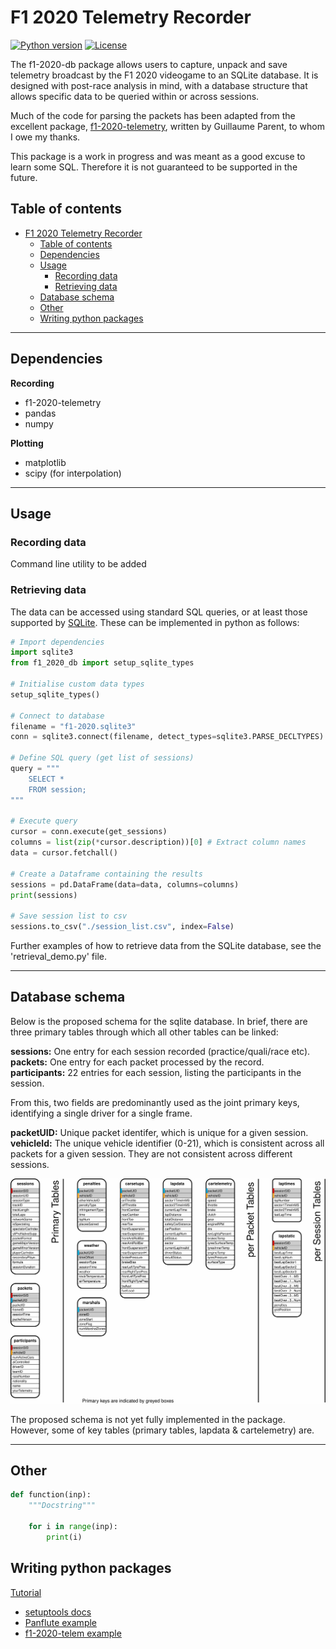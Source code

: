 # F1 2020 Telemetry Recorder

[![Python version](https://img.shields.io/badge/python-3.8-green?style=flat-square)]()
[![License](https://img.shields.io/badge/license-MIT-blue?style=flat-square)]()

The f1-2020-db package allows users to capture, unpack and save telemetry broadcast by the F1 2020 videogame to an SQLite database. It is designed with post-race analysis in mind, with a database structure that allows specific data to be queried within or across sessions.



Much of the code for parsing the packets has been adapted from the excellent package, [f1-2020-telemetry](https://f1-2020-telemetry.readthedocs.io/en/latest/), written by Guillaume Parent, to whom I owe my thanks.



This package is a work in progress and was meant as a good excuse to learn some SQL. Therefore it is not guaranteed to be supported in the future.



## Table of contents
- [F1 2020 Telemetry Recorder](#f1-2020-telemetry-recorder)
  - [Table of contents](#table-of-contents)
  - [Dependencies](#dependencies)
  - [Usage](#usage)
    - [Recording data](#recording-data)
    - [Retrieving data](#retrieving-data)
  - [Database schema](#database-schema)
  - [Other](#other)
  - [Writing python packages](#writing-python-packages)

---

## Dependencies

**Recording**
- f1-2020-telemetry
- pandas
- numpy

**Plotting**
- matplotlib
- scipy (for interpolation)


---

## Usage



### Recording data

Command line utility to be added

### Retrieving data

The data can be accessed using standard SQL queries, or at least those supported by [SQLite](https://sqlite.org/lang.html). These can be implemented in python as follows:

```python
# Import dependencies
import sqlite3
from f1_2020_db import setup_sqlite_types

# Initialise custom data types
setup_sqlite_types()

# Connect to database
filename = "f1-2020.sqlite3"
conn = sqlite3.connect(filename, detect_types=sqlite3.PARSE_DECLTYPES)

# Define SQL query (get list of sessions)
query = """
    SELECT *
    FROM session;
"""

# Execute query
cursor = conn.execute(get_sessions)
columns = list(zip(*cursor.description))[0] # Extract column names
data = cursor.fetchall()

# Create a Dataframe containing the results
sessions = pd.DataFrame(data=data, columns=columns)
print(sessions)

# Save session list to csv
sessions.to_csv("./session_list.csv", index=False)
```

Further examples of how to retrieve data from the SQLite database, see the 'retrieval_demo.py' file.

---

## Database schema

Below is the proposed schema for the sqlite database. In brief, there are three primary tables through which all other tables can be linked:

**sessions:** One entry for each session recorded (practice/quali/race etc). \
**packets:** One entry for each packet processed by the record. \
**participants:** 22 entries for each session, listing the participants in the session.

From this, two fields are predominantly used as the joint primary keys, identifying a single driver for a single frame.

**packetUID:** Unique packet identifer, which is unique for a given session. \
**vehicleId:** The unique vehicle identifier (0-21), which is consistent across all packets for a given session. They are not consistent across different sessions.


![](./img/F1-db-schema.svg)


The proposed schema is not yet fully implemented in the package. However, some of key tables (primary tables, lapdata & cartelemetry) are.

---

## Other

```python
def function(inp):
    """Docstring"""
    
    for i in range(inp):
        print(i)
```

## Writing python packages

[Tutorial](https://code.tutsplus.com/tutorials/how-to-write-package-and-distribute-a-library-in-python--cms-28693)

- [setuptools docs](https://setuptools.readthedocs.io/en/latest/userguide/quickstart.html)
- [Panflute example](https://github.com/sergiocorreia/panflute/blob/master/setup.py)
- [f1-2020-telem example](https://gitlab.com/gparent/f1-2020-telemetry/-/blob/master/setup.py)
